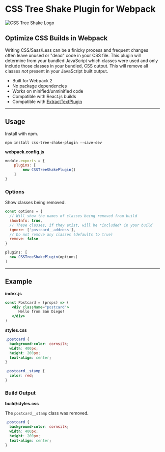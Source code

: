 # CSS Tree Shake Plugin for Webpack

![CSS Tree Shake Logo](http://i.imgur.com/BRvvS1O.jpg)

## Optimize CSS Builds in Webpack
Writing CSS/Sass/Less can be a finicky process and frequent changes often leave unused or "dead" code in your CSS file. This plugin will determine from your bundled JavaScript which classes were used and only include those classes in your bundled, CSS output. This will remove all classes *not* present in your JavaScript built output.

* Built for Webpack 2
* No package dependencies
* Works on minified/unminified code
* Compatible with React.js builds
* Compatible with [ExtractTextPlugin](https://github.com/webpack-contrib/extract-text-webpack-plugin)

---
## Usage

Install with npm.
```
npm install css-tree-shake-plugin --save-dev
```

**webpack.config.js**
```js
module.exports = {
	plugins: [
		new CSSTreeShakePlugin()
	]
}
```

### Options

Show classes being removed.
```js
const options = {
  // Will show the names of classes being removed from build
  showInfo: true,
  // These classes, if they exist, will be *included* in your build
  ignore: ['postcard__address'],
  // Do not remove any classes (defaults to true)
  remove: false
}

plugins: [
  new CSSTreeShakePlugin(options)
]
```

---
## Example

**index.js**
```jsx
const Postcard = (props) => (
   <div className="postcard">
      Hello from San Diego!
   </div>
)
```

**styles.css**
```css
.postcard {
  background-color: cornsilk;
  width: 400px;
  height: 200px;
  text-align: center;
}

.postcard__stamp {
  color: red;
}
```

### Build Output

**build/styles.css**

The `postcard__stamp` class was removed.
```css
.postcard {
  background-color: cornsilk;
  width: 400px;
  height: 200px;
  text-align: center;
}
```


